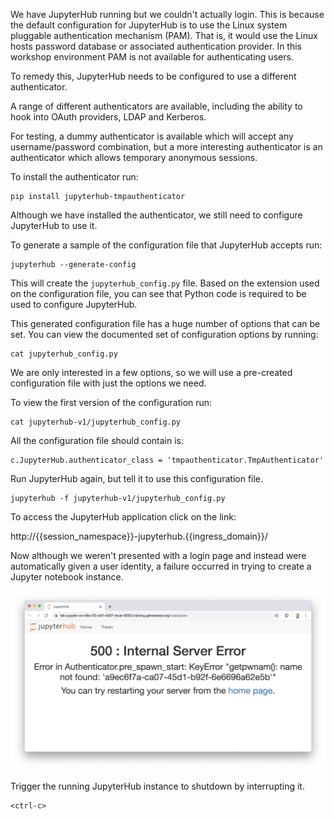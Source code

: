 We have JupyterHub running but we couldn't actually login. This is because the default configuration for JupyterHub is to use the Linux system pluggable authentication mechanism (PAM). That is, it would use the Linux hosts password database or associated authentication provider. In this workshop environment PAM is not available for authenticating users.

To remedy this, JupyterHub needs to be configured to use a different authenticator.

A range of different authenticators are available, including the ability to hook into OAuth providers, LDAP and Kerberos.

For testing, a dummy authenticator is available which will accept any username/password combination, but a more interesting authenticator is an authenticator which allows temporary anonymous sessions.


To install the authenticator run:

```execute
pip install jupyterhub-tmpauthenticator
```

Although we have installed the authenticator, we still need to configure JupyterHub to use it.

To generate a sample of the configuration file that JupyterHub accepts run:

```execute
jupyterhub --generate-config
```

This will create the ``jupyterhub_config.py`` file. Based on the extension used on the configuration file, you can see that Python code is required to be used to configure JupyterHub.

This generated configuration file has a huge number of options that can be set. You can view the documented set of configuration options by running:

```execute
cat jupyterhub_config.py
```

We are only interested in a few options, so we will use a pre-created configuration file with just the options we need.

To view the first version of the configuration run:

```execute
cat jupyterhub-v1/jupyterhub_config.py
```

All the configuration file should contain is:

```
c.JupyterHub.authenticator_class = 'tmpauthenticator.TmpAuthenticator'
```

Run JupyterHub again, but tell it to use this configuration file.

```execute
jupyterhub -f jupyterhub-v1/jupyterhub_config.py
```

To access the JupyterHub application click on the link:

http://{{session_namespace}}-jupyterhub.{{ingress_domain}}/

Now although we weren't presented with a login page and instead were automatically given a user identity, a failure occurred in trying to create a Jupyter notebook instance.

![Local Process Spawner Error](local-process-spawner-error.png)

Trigger the running JupyterHub instance to shutdown by interrupting it.

```execute
<ctrl-c>
```
